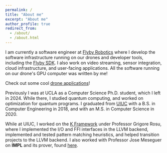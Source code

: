 ```yaml
---
permalink: /
title: "About me"
excerpt: "About me"
author_profile: true
redirect_from: 
  - /about/
  - /about.html
---
```


I am currently a software engineer at [Flyby Robotics](https://www.flybyrobotics.com/) where I develop the software infrastructure running on our drones and developer tools, including the [Flyby SDK](https://www.flybyrobotics.com/sdk). I also work on video streaming, sensor integration, cloud infrastructure, and user-facing applications. All the software running on our drone's GPU computer was written by me!

Check out some cool [drone applications](https://docs.flybydev.com/quickstart/capabilities)!

Previously I was at UCLA as a Computer Science Ph.D. student, which I left in 2024. While there, I studied quantum computing, and worked on optimization for quantum programs. I graduated from [UIUC](https://cs.illinois.edu) with a B.S. in Computer Engineering in 2018, and with an M.S. in Computer Science in 2020.

While at UIUC, I worked on the [K Framework](http://www.kframework.org) under Professor Grigore Rosu, where I implemented the I/O and FFI interfaces in the LLVM backend, implemented and tested pattern matching heuristics, and helped transition projects to the LLVM backend. I also worked with Professor Jose Meseguer on **IMPL** and its prover, found [here](http://mickyabir.com/research/).